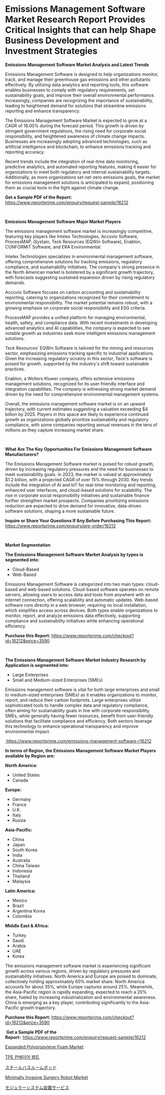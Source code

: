 <p><h1>Emissions Management Software Market Research Report Provides Critical Insights that can help Shape Business Development and Investment Strategies</h1></p><p><strong>Emissions Management Software Market Analysis and Latest Trends</strong></p>
<p><p>Emissions Management Software is designed to help organizations monitor, track, and manage their greenhouse gas emissions and other pollutants effectively. By utilizing data analytics and reporting tools, this software enables businesses to comply with regulatory requirements, set sustainability goals, and improve their overall environmental performance. Increasingly, companies are recognizing the importance of sustainability, leading to heightened demand for solutions that streamline emissions reporting and enhance transparency.</p><p>The Emissions Management Software Market is expected to grow at a CAGR of 18.00% during the forecast period. This growth is driven by stringent government regulations, the rising need for corporate social responsibility, and heightened awareness of climate change impacts. Businesses are increasingly adopting advanced technologies, such as artificial intelligence and blockchain, to enhance emissions tracking and reporting accuracy.</p><p>Recent trends include the integration of real-time data monitoring, predictive analytics, and automated reporting features, making it easier for organizations to meet both regulatory and internal sustainability targets. Additionally, as more organizations set net-zero emissions goals, the market for emissions management solutions is anticipated to expand, positioning them as crucial tools in the fight against climate change.</p></p>
<p><strong>Get a Sample PDF of the Report:&nbsp;</strong> <a href="https://www.reportprime.com/enquiry/request-sample/16212">https://www.reportprime.com/enquiry/request-sample/16212</a></p>
<p>&nbsp;</p>
<p><strong>Emissions Management Software Major Market Players</strong></p>
<p><p>The emissions management software market is increasingly competitive, featuring key players like Intelex Technologies, Accuvio Software, ProcessMAP, iSystain, Teck Resources (EQWin Software), Enablon, CONFORMiT Software, and ERA Environmental. </p><p>Intelex Technologies specializes in environmental management software, offering comprehensive solutions for tracking emissions, regulatory compliance, and sustainability initiatives. The company's strong presence in the North American market is bolstered by a significant growth trajectory, with forecasts suggesting sustained expansion driven by rising regulatory demands.</p><p>Accuvio Software focuses on carbon accounting and sustainability reporting, catering to organizations recognized for their commitment to environmental responsibility. The market potential remains robust, with a growing emphasis on corporate social responsibility and ESG criteria.</p><p>ProcessMAP provides a unified platform for managing environmental, health, safety, and compliance data. With recent investments in developing advanced analytics and AI capabilities, the company is expected to see notable growth as industries seek more intelligent emissions management solutions.</p><p>Teck Resources’ EQWin Software is tailored for the mining and resources sector, emphasizing emissions tracking specific to industrial applications. Given the increasing regulatory scrutiny in this sector, Teck's software is poised for growth, supported by the industry's shift toward sustainable practices.</p><p>Enablon, a Wolters Kluwer company, offers extensive emissions management solutions, recognized for its user-friendly interface and integration capabilities. The company is witnessing strong market demand driven by the need for comprehensive environmental management systems.</p><p>Overall, the emissions management software market is on an upward trajectory, with current estimates suggesting a valuation exceeding $4 billion by 2025. Players in this space are likely to experience continued growth as organizations globally prioritize sustainability and regulatory compliance, with some companies reporting annual revenues in the tens of millions as they capture increasing market share.</p></p>
<p>&nbsp;</p>
<p><strong>What Are The Key Opportunities For Emissions Management Software Manufacturers?</strong></p>
<p><p>The Emissions Management Software market is poised for robust growth, driven by increasing regulatory pressures and the need for businesses to meet sustainability goals. In 2023, the market is valued at approximately $1.2 billion, with a projected CAGR of over 15% through 2030. Key trends include the integration of AI and IoT for real-time monitoring and reporting, enhanced user interfaces, and cloud-based solutions for scalability. The rise in corporate social responsibility initiatives and sustainable finance further strengthen market prospects. Companies prioritizing emissions reduction are expected to drive demand for innovative, data-driven software solutions, shaping a more sustainable future.</p></p>
<p><strong>Inquire or Share Your Questions If Any Before Purchasing This Report:</strong> <a href="https://www.reportprime.com/enquiry/pre-order/16212">https://www.reportprime.com/enquiry/pre-order/16212</a></p>
<p>&nbsp;</p>
<p><strong>Market Segmentation</strong></p>
<p><strong>The Emissions Management Software Market Analysis by types is segmented into:</strong></p>
<p><ul><li>Cloud-Based</li><li>Web-Based</li></ul></p>
<p><p>Emissions Management Software is categorized into two main types: cloud-based and web-based solutions. Cloud-based software operates on remote servers, allowing users to access data and tools from anywhere with an internet connection, offering scalability and automatic updates. Web-based software runs directly in a web browser, requiring no local installation, which simplifies access across devices. Both types enable organizations to monitor, report, and analyze emissions data effectively, supporting compliance and sustainability initiatives while enhancing operational efficiency.</p></p>
<p><strong>Purchase this Report:&nbsp;</strong><a href="https://www.reportprime.com/checkout?id=16212&price=3590">https://www.reportprime.com/checkout?id=16212&price=3590</a></p>
<p>&nbsp;</p>
<p><strong>The Emissions Management Software Market Industry Research by Application is segmented into:</strong></p>
<p><ul><li>Large Enterprises</li><li>Small and Medium-sized Enterprises (SMEs)</li></ul></p>
<p><p>Emissions management software is vital for both large enterprises and small to medium-sized enterprises (SMEs) as it enables organizations to monitor, report, and reduce their carbon footprints. Large enterprises utilize sophisticated tools to handle complex data and regulatory compliance, often aiming for sustainability goals in line with corporate responsibility. SMEs, while generally having fewer resources, benefit from user-friendly solutions that facilitate compliance and efficiency. Both sectors leverage this technology to enhance operational transparency and improve environmental impact.</p></p>
<p><a href="https://www.reportprime.com/emissions-management-software-r16212">&nbsp;https://www.reportprime.com/emissions-management-software-r16212</a></p>
<p><strong>In terms of Region, the Emissions Management Software Market Players available by Region are:</strong></p>
<p>
    <p> <strong> North America: </strong>
        <ul>
            <li>United States</li>
            <li>Canada</li>
        </ul>
        </p> 
    <p> <strong> Europe: </strong>
        <ul>
            <li>Germany</li>
            <li>France</li>
            <li>U.K.</li>
            <li>Italy</li>
            <li>Russia</li>
        </ul>
        </p> 
    <p> <strong> Asia-Pacific: </strong>
        <ul>
            <li>China</li>
            <li>Japan</li>
            <li>South Korea</li>
            <li>India</li>
            <li>Australia</li>
            <li>China Taiwan</li>
            <li>Indonesia</li>
            <li>Thailand</li>
            <li>Malaysia</li>
        </ul>
        </p> 
    <p> <strong> Latin America: </strong>
        <ul>
            <li>Mexico</li>
            <li>Brazil</li>
            <li>Argentina Korea</li>
            <li>Colombia</li>
        </ul>
        </p> 
    <p> <strong> Middle East & Africa: </strong>
        <ul>
            <li>Turkey</li>
            <li>Saudi</li>
            <li>Arabia</li>
            <li>UAE</li>
            <li>Korea</li>
        </ul>
    </p>
    </p>
<p><p>The emissions management software market is experiencing significant growth across various regions, driven by regulatory pressures and sustainability initiatives. North America and Europe are poised to dominate, collectively holding approximately 60% market share. North America accounts for about 35%, while Europe captures around 25%. Meanwhile, the Asia-Pacific region is rapidly expanding, expected to reach a 20% share, fueled by increasing industrialization and environmental awareness. China is emerging as a key player, contributing significantly to the Asia-Pacific growth trajectory.</p></p>
<p><strong>Purchase this Report: </strong><a href="https://www.reportprime.com/checkout?id=16212&price=3590">https://www.reportprime.com/checkout?id=16212&price=3590</a></p>
<p>&nbsp;<strong>Get a Sample PDF of the Report:&nbsp;&nbsp;</strong><a href="https://www.reportprime.com/enquiry/request-sample/16212">https://www.reportprime.com/enquiry/request-sample/16212</a></p>
<p><strong></strong></p>
<p><p><a href="https://medium.com/@hsjri2637/the-global-expanded-polypropylene-foam-market-identifies-drivers-restraints-opportunities-and-4bf58b5cb882">Expanded Polypropylene Foam Market</a></p><p><a href="https://medium.com/@joehodytkiewicz980/%EC%A0%84%EB%9E%B5%EC%A0%81-%EC%8B%9C%EC%9E%A5-%ED%86%B5%EC%B0%B0-%EA%B8%80%EB%A1%9C%EB%B2%8C-tpe-%EC%BB%A8%EB%B2%A0%EC%9D%B4%EC%96%B4-%EB%B2%A8%ED%8A%B8-%EC%8B%9C%EC%9E%A5-%ED%99%98%EA%B2%BD-%ED%83%90%EC%83%89-2024-2031-b059e3ab5944">TPE 컨베이어 벨트</a></p><p><a href="https://medium.com/@bulahhamill83/%E3%82%B9%E3%83%81%E3%83%BC%E3%83%AB%E3%83%90%E3%82%B9%E3%83%AB%E3%83%BC%E3%83%A0%E3%83%9D%E3%83%83%E3%83%89%E5%B8%82%E5%A0%B4%E3%82%B7%E3%82%A7%E3%82%A2-%E3%82%B5%E3%82%A4%E3%82%BA-%E3%83%88%E3%83%AC%E3%83%B3%E3%83%89-%E6%A5%AD%E7%95%8C%E5%88%86%E6%9E%90%E3%83%AC%E3%83%9D%E3%83%BC%E3%83%88-%E7%94%A8%E9%80%94%E5%88%A5-%E3%83%9B%E3%83%86%E3%83%AB-%E4%BD%8F%E5%AE%85-%E5%AD%A6%E6%A0%A1%E5%AE%BF%E6%B3%8A-%E3%82%BF%E3%82%A4%E3%83%97%E5%88%A5-%E3%82%BB%E3%83%9F%E3%82%AB%E3%82%B9%E3%82%BF%E3%83%A0-%E3%82%AB%E3%82%B9%E3%82%BF%E3%83%A0-%E3%81%8A%E3%82%88%E3%81%B3%E4%BA%88%E6%B8%AC2024-2031-4f0ab6f157c3?postPublishedType=initial">スチールバスルームポッド</a></p><p><a href="https://www.linkedin.com/pulse/emerging-minimally-invasive-surgery-robot-market-opportunities-cyrle?trackingId=qz35AuT6SienD8%2Bf5jiBWA%3D%3D">Minimally Invasive Surgery Robot Market</a></p><p><a href="https://medium.com/@bulahhamill83/%E5%B8%82%E5%A0%B4%E3%81%AE%E6%B4%9E%E5%AF%9F-%E3%82%B0%E3%83%AD%E3%83%BC%E3%83%90%E3%83%AB%E3%83%A2%E3%82%B8%E3%83%A5%E3%83%A9%E3%83%BC%E3%82%B7%E3%82%B9%E3%83%86%E3%83%A0%E8%A8%AD%E7%BD%AE%E3%82%B5%E3%83%BC%E3%83%93%E3%82%B9%E5%B8%82%E5%A0%B4%E3%81%AE%E4%BA%88%E6%B8%AC%E3%81%A8%E9%9D%A9%E6%96%B0%E3%81%AE%E3%83%88%E3%83%AC%E3%83%B3%E3%83%89-2024%E5%B9%B4-2031%E5%B9%B4-e49d1ff17e86?postPublishedType=initial">モジュラーシステム設置サービス</a></p></p>